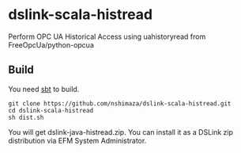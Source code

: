 # dslink-scala-histread
Perform OPC UA Historical Access using uahistoryread from FreeOpcUa/python-opcua

## Build
You need [sbt](https://www.scala-sbt.org/) to build.

```shell-session
git clone https://github.com/nshimaza/dslink-scala-histread.git
cd dslink-scala-histread
sh dist.sh
```

You will get dslink-java-histread.zip.  You can install it as a DSLink zip distribution via EFM System
Administrator.
